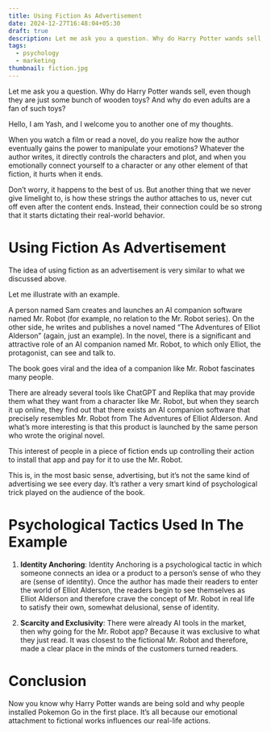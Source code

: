 ```yaml
---
title: Using Fiction As Advertisement
date: 2024-12-27T16:48:04+05:30
draft: true
description: Let me ask you a question. Why do Harry Potter wands sell, even though they are just some bunch of wooden toys? And why do even adults are a fan of such toys?
tags:
  - psychology
  - marketing
thumbnail: fiction.jpg
---
```

Let me ask you a question. Why do Harry Potter wands sell, even though they are just some bunch of wooden toys? And why do even adults are a fan of such toys?

Hello, I am Yash, and I welcome you to another one of my thoughts.

When you watch a film or read a novel, do you realize how the author eventually gains the power to manipulate your emotions? Whatever the author writes, it directly controls the characters and plot, and when you emotionally connect yourself to a character or any other element of that fiction, it hurts when it ends.

Don’t worry, it happens to the best of us. But another thing that we never give limelight to, is how these strings the author attaches to us, never cut off even after the content ends. Instead, their connection could be so strong that it starts dictating their real-world behavior.

# Using Fiction As Advertisement

The idea of using fiction as an advertisement is very similar to what we discussed above.

Let me illustrate with an example.

A person named Sam creates and launches an AI companion software named Mr. Robot (for example, no relation to the Mr. Robot series). On the other side, he writes and publishes a novel named “The Adventures of Elliot Alderson” (again, just an example). In the novel, there is a significant and attractive role of an AI companion named Mr. Robot, to which only Elliot, the protagonist, can see and talk to.

The book goes viral and the idea of a companion like Mr. Robot fascinates many people.

There are already several tools like ChatGPT and Replika that may provide them what they want from a character like Mr. Robot, but when they search it up online, they find out that there exists an AI companion software that precisely resembles Mr. Robot from The Adventures of Elliot Alderson. And what’s more interesting is that this product is launched by the same person who wrote the original novel.

This interest of people in a piece of fiction ends up controlling their action to install that app and pay for it to use the Mr. Robot.

This is, in the most basic sense, advertising, but it’s not the same kind of advertising we see every day. It’s rather a very smart kind of psychological trick played on the audience of the book.

# Psychological Tactics Used In The Example

1. **Identity Anchoring**: Identity Anchoring is a psychological tactic in which someone connects an idea or a product to a person’s sense of who they are (sense of identity). Once the author has made their readers to enter the world of Elliot Alderson, the readers begin to see themselves as Elliot Alderson and therefore crave the concept of Mr. Robot in real life to satisfy their own, somewhat delusional, sense of identity.

2. **Scarcity and Exclusivity**: There were already AI tools in the market, then why going for the Mr. Robot app? Because it was exclusive to what they just read. It was closest to the fictional Mr. Robot and therefore, made a clear place in the minds of the customers turned readers.

# Conclusion

Now you know why Harry Potter wands are being sold and why people installed Pokemon Go in the first place. It’s all because our emotional attachment to fictional works influences our real-life actions.